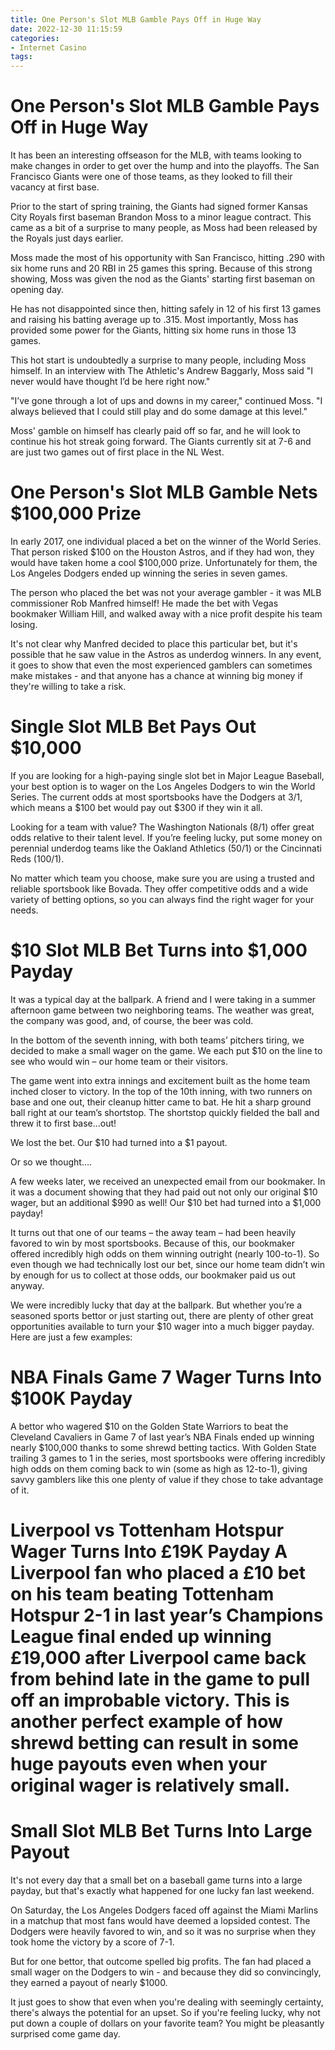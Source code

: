 ```yaml
---
title: One Person's Slot MLB Gamble Pays Off in Huge Way
date: 2022-12-30 11:15:59
categories:
- Internet Casino
tags:
---
```



#  One Person's Slot MLB Gamble Pays Off in Huge Way

It has been an interesting offseason for the MLB, with teams looking to make changes in order to get over the hump and into the playoffs. The San Francisco Giants were one of those teams, as they looked to fill their vacancy at first base.

Prior to the start of spring training, the Giants had signed former Kansas City Royals first baseman Brandon Moss to a minor league contract. This came as a bit of a surprise to many people, as Moss had been released by the Royals just days earlier.

Moss made the most of his opportunity with San Francisco, hitting .290 with six home runs and 20 RBI in 25 games this spring. Because of this strong showing, Moss was given the nod as the Giants' starting first baseman on opening day.

He has not disappointed since then, hitting safely in 12 of his first 13 games and raising his batting average up to .315. Most importantly, Moss has provided some power for the Giants, hitting six home runs in those 13 games.

This hot start is undoubtedly a surprise to many people, including Moss himself. In an interview with The Athletic's Andrew Baggarly, Moss said "I never would have thought I’d be here right now."

"I’ve gone through a lot of ups and downs in my career," continued Moss. "I always believed that I could still play and do some damage at this level."

Moss' gamble on himself has clearly paid off so far, and he will look to continue his hot streak going forward. The Giants currently sit at 7-6 and are just two games out of first place in the NL West.

#  One Person's Slot MLB Gamble Nets $100,000 Prize

In early 2017, one individual placed a bet on the winner of the World Series. That person risked $100 on the Houston Astros, and if they had won, they would have taken home a cool $100,000 prize. Unfortunately for them, the Los Angeles Dodgers ended up winning the series in seven games.

The person who placed the bet was not your average gambler - it was MLB commissioner Rob Manfred himself! He made the bet with Vegas bookmaker William Hill, and walked away with a nice profit despite his team losing.

It's not clear why Manfred decided to place this particular bet, but it's possible that he saw value in the Astros as underdog winners. In any event, it goes to show that even the most experienced gamblers can sometimes make mistakes - and that anyone has a chance at winning big money if they're willing to take a risk.

#  Single Slot MLB Bet Pays Out $10,000

If you are looking for a high-paying single slot bet in Major League Baseball, your best option is to wager on the Los Angeles Dodgers to win the World Series. The current odds at most sportsbooks have the Dodgers at 3/1, which means a $100 bet would pay out $300 if they win it all.

Looking for a team with value? The Washington Nationals (8/1) offer great odds relative to their talent level. If you’re feeling lucky, put some money on perennial underdog teams like the Oakland Athletics (50/1) or the Cincinnati Reds (100/1).

No matter which team you choose, make sure you are using a trusted and reliable sportsbook like Bovada. They offer competitive odds and a wide variety of betting options, so you can always find the right wager for your needs.

#  $10 Slot MLB Bet Turns into $1,000 Payday

It was a typical day at the ballpark. A friend and I were taking in a summer afternoon game between two neighboring teams. The weather was great, the company was good, and, of course, the beer was cold.

In the bottom of the seventh inning, with both teams’ pitchers tiring, we decided to make a small wager on the game. We each put $10 on the line to see who would win – our home team or their visitors.

The game went into extra innings and excitement built as the home team inched closer to victory. In the top of the 10th inning, with two runners on base and one out, their cleanup hitter came to bat. He hit a sharp ground ball right at our team’s shortstop. The shortstop quickly fielded the ball and threw it to first base…out!

We lost the bet. Our $10 had turned into a $1 payout.

Or so we thought….

A few weeks later, we received an unexpected email from our bookmaker. In it was a document showing that they had paid out not only our original $10 wager, but an additional $990 as well! Our $10 bet had turned into a $1,000 payday!

It turns out that one of our teams – the away team – had been heavily favored to win by most sportsbooks. Because of this, our bookmaker offered incredibly high odds on them winning outright (nearly 100-to-1). So even though we had technically lost our bet, since our home team didn’t win by enough for us to collect at those odds, our bookmaker paid us out anyway.

We were incredibly lucky that day at the ballpark. But whether you’re a seasoned sports bettor or just starting out, there are plenty of other great opportunities available to turn your $10 wager into a much bigger payday. Here are just a few examples:


# NBA Finals Game 7 Wager Turns Into $100K Payday 
A bettor who wagered $10 on the Golden State Warriors to beat the Cleveland Cavaliers in Game 7 of last year’s NBA Finals ended up winning nearly $100,000 thanks to some shrewd betting tactics. With Golden State trailing 3 games to 1 in the series, most sportsbooks were offering incredibly high odds on them coming back to win (some as high as 12-to-1), giving savvy gamblers like this one plenty of value if they chose to take advantage of it. 

# Liverpool vs Tottenham Hotspur Wager Turns Into £19K Payday   A Liverpool fan who placed a £10 bet on his team beating Tottenham Hotspur 2-1 in last year’s Champions League final ended up winning £19,000 after Liverpool came back from behind late in the game to pull off an improbable victory. This is another perfect example of how shrewd betting can result in some huge payouts even when your original wager is relatively small.

#  Small Slot MLB Bet Turns Into Large Payout

It's not every day that a small bet on a baseball game turns into a large payday, but that's exactly what happened for one lucky fan last weekend.

On Saturday, the Los Angeles Dodgers faced off against the Miami Marlins in a matchup that most fans would have deemed a lopsided contest. The Dodgers were heavily favored to win, and so it was no surprise when they took home the victory by a score of 7-1.

But for one bettor, that outcome spelled big profits. The fan had placed a small wager on the Dodgers to win - and because they did so convincingly, they earned a payout of nearly $1000.

It just goes to show that even when you're dealing with seemingly certainty, there's always the potential for an upset. So if you're feeling lucky, why not put down a couple of dollars on your favorite team? You might be pleasantly surprised come game day.